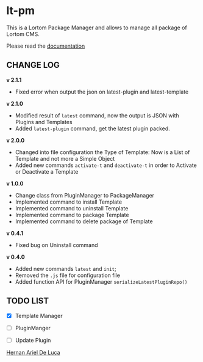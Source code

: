 # lt-pm

This is a Lortom Package Manager and allows to manage all package of Lortom CMS.

Please read the [documentation](https://github.com/Hertox82/lt-pm/wiki)


## CHANGE LOG

**v 2.1.1**

- Fixed error when output the json on latest-plugin and latest-template

**v 2.1.0**

- Modified result of `latest` command, now the output is JSON with Plugins and Templates
- Added `latest-plugin` command, get the latest plugin packed.

**v 2.0.0**

- Changed into file configuration the Type of Template: Now is a List of Template and not more a Simple Object
- Added new commands `activate-t` and `deactivate-t` in order to Activate or Deactivate a Template

**v 1.0.0**

- Change class from PluginManager to PackageManager
- Implemented command to install Template
- Implemented command to uninstall Template
- Implemented command to package Template
- Implemented command to delete package of Template

**v 0.4.1**

- Fixed bug on Uninstall command

**v 0.4.0**

- Added new commands `latest` and `init`;
- Removed the `.js` file for configuration file
- Added function API for PluginManager `serializeLatestPluginRepo()`

## TODO LIST

- [x] Template Manager
- [ ]  PluginManger
  - [ ] Update Plugin







[Hernan Ariel De Luca](https://www.linkedin.com/in/hernan-ariel-de-luca-23842254/)
